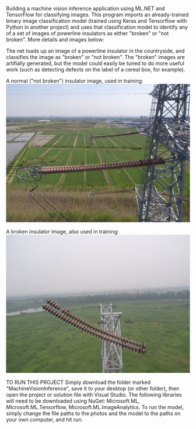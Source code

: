 Building a machine vision inference application using ML.NET and TensorFlow for classifying images. This program imports an already-trained binary image classification model (trained using Keras and Tensorflow with Python in another project) and uses
that classification model to identify any of a set of images of powerline insulators as either "broken" or "not broken". More details and images below: 

The net loads up an image of a powerline insulator in the countryside, and classifies the image as "broken" or "not broken". The "broken" images are artifially generated, but the model could easily be tuned to do more useful work (such as detecting defects on the label of a cereal box, for example). 

A normal ("not broken") insulator image, used in training:
![Good Insulator](images/good.jpg)


A broken insulator image, also used in training:
![Bad Insulator](images/broken.jpg)


TO RUN THIS PROJECT
Simply download the folder marked "MachineVisionInference", save it to your desktop (or other folder), then open the project or solution file with Visual Studio. The following libraries will need to be downloaded using NuGet: Microsoft.ML, Microsoft.ML.Tensorflow, Microsoft.ML.ImageAnalytics. To run the model, simply change the file paths to the photos and the model to the paths on your own computer, and hit run.

